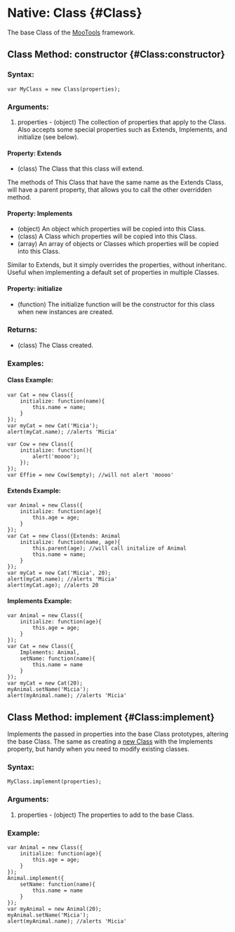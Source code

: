 Native: Class {#Class}
======================

The base Class of the [MooTools](http://mootools.net/) framework.

Class Method: constructor {#Class:constructor}
----------------------------------------------

### Syntax:

	var MyClass = new Class(properties);

### Arguments:

1. properties - (object) The collection of properties that apply to the Class. Also accepts some special properties such as Extends, Implements, and initialize (see below).

#### Property: Extends

* (class) The Class that this class will extend.

The methods of This Class that have the same name as the Extends Class, will have a parent property, that allows you to call the other overridden method.

#### Property: Implements

* (object) An object which properties will be copied into this Class.
* (class) A Class which properties will be copied into this Class.
* (array) An array of objects or Classes which properties will be copied into this Class.

Similar to Extends, but it simply overrides the properties, without inheritanc.
Useful when implementing a default set of properties in multiple Classes.

#### Property: initialize

* (function) The initialize function will be the constructor for this class when new instances are created.

### Returns:

* (class) The Class created.

### Examples:

#### Class Example:

	var Cat = new Class({
		initialize: function(name){
			this.name = name;
		}
	});
	var myCat = new Cat('Micia');
	alert(myCat.name); //alerts 'Micia'

	var Cow = new Class({
		initialize: function(){
			alert('moooo');
		});
	});
	var Effie = new Cow($empty); //will not alert 'moooo'

#### Extends Example:

	var Animal = new Class({
		initialize: function(age){
			this.age = age;
		}
	});
	var Cat = new Class({Extends: Animal
		initialize: function(name, age){
			this.parent(age); //will call initalize of Animal
			this.name = name;
		}
	});
	var myCat = new Cat('Micia', 20);
	alert(myCat.name); //alerts 'Micia'
	alert(myCat.age); //alerts 20

#### Implements Example:

	var Animal = new Class({
		initialize: function(age){
			this.age = age;
		}
	});
	var Cat = new Class({
		Implements: Animal,
		setName: function(name){
			this.name = name
		}
	});
	var myCat = new Cat(20);
	myAnimal.setName('Micia');
	alert(myAnimal.name); //alerts 'Micia'




Class Method: implement {#Class:implement}
------------------------------------------

Implements the passed in properties into the base Class prototypes, altering the base Class.
The same as creating a [new Class](#Class:constructor) with the Implements property, but handy when you need to modify existing classes.

### Syntax:

	MyClass.implement(properties);

### Arguments:

1. properties - (object) The properties to add to the base Class.

### Example:

	var Animal = new Class({
		initialize: function(age){
			this.age = age;
		}
	});
	Animal.implement({
		setName: function(name){
			this.name = name
		}
	});
	var myAnimal = new Animal(20);
	myAnimal.setName('Micia');
	alert(myAnimal.name); //alerts 'Micia'
